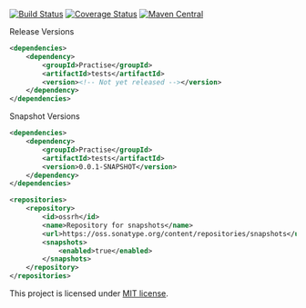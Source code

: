 [![Build Status](https://travis-ci.org/RutledgePaulV/tests.svg?branch=develop)](https://travis-ci.org/RutledgePaulV/tests)
[![Coverage Status](https://coveralls.io/repos/github/RutledgePaulV/tests/badge.svg?branch=develop)](https://coveralls.io/github/RutledgePaulV/tests?branch=develop)
[![Maven Central](https://maven-badges.herokuapp.com/maven-central/com.github.rutledgepaulv/tests/badge.svg)](https://maven-badges.herokuapp.com/maven-central/com.github.rutledgepaulv/tests)





Release Versions
```xml
<dependencies>
    <dependency>
        <groupId>Practise</groupId>
        <artifactId>tests</artifactId>
        <version><!-- Not yet released --></version>
    </dependency>
</dependencies>
```

Snapshot Versions
```xml
<dependencies>
    <dependency>
        <groupId>Practise</groupId>
        <artifactId>tests</artifactId>
        <version>0.0.1-SNAPSHOT</version>
    </dependency>
</dependencies>

<repositories>
    <repository>
        <id>ossrh</id>
        <name>Repository for snapshots</name>
        <url>https://oss.sonatype.org/content/repositories/snapshots</url>
        <snapshots>
            <enabled>true</enabled>
        </snapshots>
    </repository>
</repositories>
```


This project is licensed under [MIT license](http://opensource.org/licenses/MIT).
